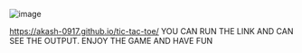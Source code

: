 ![image](https://github.com/user-attachments/assets/f04edd3f-b9a6-4905-98b9-7e5d899521de)
 
 
 https://akash-0917.github.io/tic-tac-toe/
YOU CAN RUN THE LINK AND CAN SEE THE OUTPUT. ENJOY THE GAME AND HAVE FUN 
